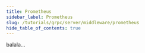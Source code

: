 ```yaml
---
title: Prometheus
sidebar_label: Prometheus
slug: /tutorials/grpc/server/middleware/prometheus
hide_table_of_contents: true
---
```

balala...